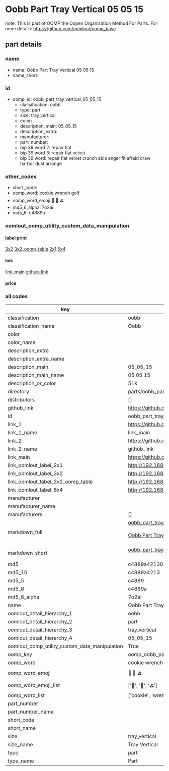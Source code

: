 # Oobb Part Tray Vertical 05 05 15  

note: This is part of OOMP the Oopen Organization Method For Parts. For more details: https://github.com/oomlout/oomp_base

##  part details





### name
* name: Oobb Part Tray Vertical 05 05 15
* name_short: 
### id
* oomp_id: oobb_part_tray_vertical_05_05_15
  * classification: oobb
  * type: part
  * size: tray_vertical
  * color: 
  * description_main: 05_05_15
  * description_extra: 
  * manufacturer: 
  * part_number: 
  * bip 39 word 2: repair flat
  * bip 39 word 3: repair flat velvet
  * bip 39 word: repair flat velvet crunch able anger fit afraid draw harbor dust arrange

### other_codes
* short_code: 
* oomp_word: cookie wrench golf
* oomp_word_emoji :cookie: :wrench: :golf:
* md5_6_alpha: 7o2ai
* md5_6: c4889a






### oomlout_oomp_utility_custom_data_manipulation
#### label print
[3x2](http://192.168.1.245:1112/?label=oomp%207o2ai)
[3x2_oomp_table](http://192.168.1.107:1112/?label=oomp%207o2ai)
[2x1](http://192.168.1.242:1112/?label=oomp%207o2ai)
[6x4](http://192.168.1.55:1112/?label=oomp%207o2ai)    

#### link

[link_main](https://github.com/oomlout/oomlout_oomp_current_version_messy/tree/main/parts/oobb_part_tray_vertical_05_05_15) [github_link](https://github.com/oomlout/oomlout_oomp_part_src/tree/main/parts/oobb_part_tray_vertical_05_05_15)                             

#### price







### all codes 
| key | value |  
| --- | --- |  
| classification | oobb |  
| classification_name | Oobb |  
| color |  |  
| color_name |  |  
| description_extra |  |  
| description_extra_name |  |  
| description_main | 05_05_15 |  
| description_main_name | 05 05 15 |  
| description_or_color | 51k |  
| directory | parts/oobb_part_tray_vertical_05_05_15 |  
| distributors | [] |  
| github_link | https://github.com/oomlout/oomlout_oomp_part_src/tree/main/parts/oobb_part_tray_vertical_05_05_15 |  
| id | oobb_part_tray_vertical_05_05_15 |  
| link_1 | https://github.com/oomlout/oomlout_oomp_current_version_messy/tree/main/parts/oobb_part_tray_vertical_05_05_15 |  
| link_1_name | link_main |  
| link_2 | https://github.com/oomlout/oomlout_oomp_part_src/tree/main/parts/oobb_part_tray_vertical_05_05_15 |  
| link_2_name | github_link |  
| link_main | https://github.com/oomlout/oomlout_oomp_current_version_messy/tree/main/parts/oobb_part_tray_vertical_05_05_15 |  
| link_oomlout_label_2x1 | http://192.168.1.242:1112/?label=oomp%207o2ai |  
| link_oomlout_label_3x2 | http://192.168.1.245:1112/?label=oomp%207o2ai |  
| link_oomlout_label_3x2_oomp_table | http://192.168.1.107:1112/?label=oomp%207o2ai |  
| link_oomlout_label_6x4 | http://192.168.1.55:1112/?label=oomp%207o2ai |  
| manufacturer |  |  
| manufacturer_name |  |  
| manufacturers | [] |  
| markdown_full | [oobb_part_tray_vertical_05_05_15](https://github.com/oomlout/oomlout_oomp_current_version_messy/tree/main/parts/oobb_part_tray_vertical_05_05_15)<br>[](https://github.com/oomlout/oomlout_oomp_current_version_messy/tree/main/parts/oobb_part_tray_vertical_05_05_15)<br>[Oobb Part Tray Vertical 05 05 15](https://github.com/oomlout/oomlout_oomp_current_version_messy/tree/main/parts/oobb_part_tray_vertical_05_05_15)<br><br> |  
| markdown_short | [oobb_part_tray_vertical_05_05_15](https://github.com/oomlout/oomlout_oomp_current_version_messy/tree/main/parts/oobb_part_tray_vertical_05_05_15)<br><br> |  
| md5 | c4889a4213048af82280234fe41625b4 |  
| md5_10 | c4889a4213 |  
| md5_5 | c4889 |  
| md5_6 | c4889a |  
| md5_6_alpha | 7o2ai |  
| name | Oobb Part Tray Vertical 05 05 15 |  
| oomlout_detail_hierarchy_1 | oobb |  
| oomlout_detail_hierarchy_2 | part |  
| oomlout_detail_hierarchy_3 | tray_vertical |  
| oomlout_detail_hierarchy_4 | 05_05_15 |  
| oomlout_oomp_utility_custom_data_manipulation | True |  
| oomp_key | oomp_oobb_part_tray_vertical_05_05_15 |  
| oomp_word | cookie wrench golf |  
| oomp_word_emoji | :cookie: :wrench: :golf: |  
| oomp_word_emoji_list | [':cookie:', ':wrench:', ':golf:'] |  
| oomp_word_list | ['cookie', 'wrench', 'golf'] |  
| part_number |  |  
| part_number_name |  |  
| short_code |  |  
| short_name |  |  
| size | tray_vertical |  
| size_name | Tray Vertical |  
| type | part |  
| type_name | Part |  
